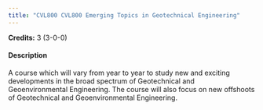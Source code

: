 ```yaml
---
title: "CVL800 CVL800 Emerging Topics in Geotechnical Engineering"
---
```

**Credits:** 3 (3-0-0)

#### Description
A course which will vary from year to year to study new and exciting developments in the broad spectrum of Geotechnical and Geoenvironmental Engineering. The course will also focus on new offshoots of Geotechnical and Geoenvironmental Engineering.